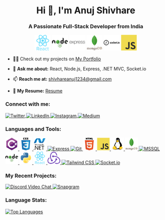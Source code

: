 <h1 align="center">Hi 👋, I'm Anuj Shivhare</h1>
<h3 align="center">A Passionate Full-Stack Developer from India</h3>

<p align="center">
  <img src="https://github.com/devicons/devicon/raw/master/icons/react/react-original-wordmark.svg" alt="React" width="50" height="50"/>
  <img src="https://github.com/devicons/devicon/raw/master/icons/nodejs/nodejs-original-wordmark.svg" alt="Node.js" width="50" height="50"/>
  <img src="https://github.com/devicons/devicon/raw/master/icons/express/express-original-wordmark.svg" alt="Express" width="50" height="50"/>
  <img src="https://github.com/devicons/devicon/raw/master/icons/mongodb/mongodb-original-wordmark.svg" alt="MongoDB" width="50" height="50"/>
  <img src="https://github.com/devicons/devicon/raw/master/icons/socketio/socketio-original-wordmark.svg" alt="Socket.io" width="50" height="50"/>
  <img src="https://github.com/devicons/devicon/raw/master/icons/javascript/javascript-original.svg" alt="JavaScript" width="50" height="50"/>
</p>

- 👨‍💻 Check out my projects on [My Portfolio](https://anuj-shivhare.netlify.app/)

- 💬 **Ask me about:** React, Node.js, Express, .NET MVC, Socket.io

- 📫 **Reach me at:** [shivhareanuj1234@gmail.com](mailto:shivhareanuj1234@gmail.com)

- 📄 **My Resume:** [Resume](https://anuj-shivhare.netlify.app/Anuj's%20Resume.pdf)

<h3 align="left">Connect with me:</h3>
<p align="left">
  <a href="https://twitter.com/shivhare_anuj04" target="_blank">
    <img align="center" src="https://raw.githubusercontent.com/rahuldkjain/github-profile-readme-generator/master/src/images/icons/Social/twitter.svg" alt="Twitter" height="30" width="40" />
  </a>
  <a href="https://linkedin.com/in/anuj-shivhare-4439062ba" target="_blank">
    <img align="center" src="https://raw.githubusercontent.com/rahuldkjain/github-profile-readme-generator/master/src/images/icons/Social/linked-in-alt.svg" alt="LinkedIn" height="30" width="40" />
  </a>
  <a href="https://instagram.com/_anuj_shivhare_" target="_blank">
    <img align="center" src="https://raw.githubusercontent.com/rahuldkjain/github-profile-readme-generator/master/src/images/icons/Social/instagram.svg" alt="Instagram" height="30" width="40" />
  </a>
  <a href="https://medium.com/@shivhareanuj1234" target="_blank">
    <img align="center" src="https://raw.githubusercontent.com/rahuldkjain/github-profile-readme-generator/master/src/images/icons/Social/medium.svg" alt="Medium" height="30" width="40" />
  </a>
</p>

<h3 align="left">Languages and Tools:</h3>
<p align="left">
  <a href="https://www.w3schools.com/cs/" target="_blank" rel="noreferrer">
    <img src="https://raw.githubusercontent.com/devicons/devicon/master/icons/csharp/csharp-original.svg" alt="C#" width="40" height="40"/>
  </a>
  <a href="https://www.w3schools.com/css/" target="_blank" rel="noreferrer">
    <img src="https://raw.githubusercontent.com/devicons/devicon/master/icons/css3/css3-original-wordmark.svg" alt="CSS3" width="40" height="40"/>
  </a>
  <a href="https://dotnet.microsoft.com/" target="_blank" rel="noreferrer">
    <img src="https://raw.githubusercontent.com/devicons/devicon/master/icons/dot-net/dot-net-original-wordmark.svg" alt=".NET" width="40" height="40"/>
  </a>
  <a href="https://expressjs.com" target="_blank" rel="noreferrer">
    <img src="https://www.vectorlogo.zone/logos/expressjs/expressjs-icon.svg" alt="Express" width="40" height="40"/>
  </a>
  <a href="https://git-scm.com/" target="_blank" rel="noreferrer">
    <img src="https://www.vectorlogo.zone/logos/git-scm/git-scm-icon.svg" alt="Git" width="40" height="40"/>
  </a>
  <a href="https://www.w3.org/html/" target="_blank" rel="noreferrer">
    <img src="https://raw.githubusercontent.com/devicons/devicon/master/icons/html5/html5-original-wordmark.svg" alt="HTML5" width="40" height="40"/>
  </a>
  <a href="https://developer.mozilla.org/en-US/docs/Web/JavaScript" target="_blank" rel="noreferrer">
    <img src="https://raw.githubusercontent.com/devicons/devicon/master/icons/javascript/javascript-original.svg" alt="JavaScript" width="40" height="40"/>
  </a>
  <a href="https://www.linux.org/" target="_blank" rel="noreferrer">
    <img src="https://raw.githubusercontent.com/devicons/devicon/master/icons/linux/linux-original.svg" alt="Linux" width="40" height="40"/>
  </a>
  <a href="https://www.mongodb.com/" target="_blank" rel="noreferrer">
    <img src="https://raw.githubusercontent.com/devicons/devicon/master/icons/mongodb/mongodb-original-wordmark.svg" alt="MongoDB" width="40" height="40"/>
  </a>
  <a href="https://www.microsoft.com/en-us/sql-server" target="_blank" rel="noreferrer">
    <img src="https://www.svgrepo.com/show/303229/microsoft-sql-server-logo.svg" alt="MSSQL" width="40" height="40"/>
  </a>
  <a href="https://nodejs.org" target="_blank" rel="noreferrer">
    <img src="https://raw.githubusercontent.com/devicons/devicon/master/icons/nodejs/nodejs-original-wordmark.svg" alt="Node.js" width="40" height="40"/>
  </a>
  <a href="https://www.python.org" target="_blank" rel="noreferrer">
    <img src="https://raw.githubusercontent.com/devicons/devicon/master/icons/python/python-original.svg" alt="Python" width="40" height="40"/>
  </a>
  <a href="https://reactjs.org/" target="_blank" rel="noreferrer">
    <img src="https://raw.githubusercontent.com/devicons/devicon/master/icons/react/react-original-wordmark.svg" alt="React" width="40" height="40"/>
  </a>
  <a href="https://redux.js.org" target="_blank" rel="noreferrer">
    <img src="https://raw.githubusercontent.com/devicons/devicon/master/icons/redux/redux-original.svg" alt="Redux" width="40" height="40"/>
  </a>
  <a href="https://tailwindcss.com/" target="_blank" rel="noreferrer">
    <img src="https://www.vectorlogo.zone/logos/tailwindcss/tailwindcss-icon.svg" alt="Tailwind CSS" width="40" height="40"/>
  </a>
  <a href="https://socket.io/" target="_blank" rel="noreferrer">
    <img src="https://cdn.icon-icons.com/icons2/2389/PNG/512/socket_io_logo_icon_144874.png" alt="Socket.io" width="40" height="40"/>
  </a>
</p>

<h3 align="left">My Recent Projects:</h3>
<p align="left">
  <a href="https://github.com/anujshivhare/discord-video-chat" target="_blank">
    <img src="https://img.shields.io/badge/Discord%20Video%20Chat-%20-%23000000?style=flat&logo=discord&logoColor=white" alt="Discord Video Chat" />
  </a>
  <a href="https://github.com/anujshivhare/snapgram" target="_blank">
    <img src="https://img.shields.io/badge/Snapgram-%20-%23000000?style=flat&logo=instagram&logoColor=white" alt="Snapgram" />
  </a>
</p>

<h3 align="left">Language Stats:</h3>
<p align="left">
  <a href="https://github.com/anuraghazra/github-readme-stats">
    <img align="center" src="https://github-readme-stats.vercel.app/api/top-langs/?username=anujshivhare&layout=compact&hide=html&theme=dark" alt="Top Languages" />
  </a>
  
</p>
